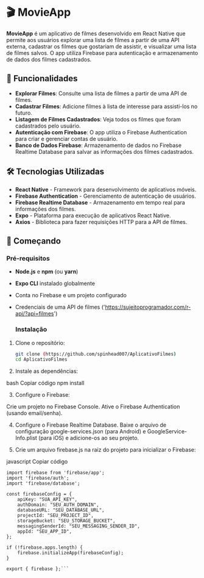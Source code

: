 # 🎬 MovieApp

**MovieApp** é um aplicativo de filmes desenvolvido em React Native que permite aos usuários explorar uma lista de filmes a partir de uma API externa, cadastrar os filmes que gostariam de assistir, e visualizar uma lista de filmes salvos. O app utiliza Firebase para autenticação e armazenamento de dados dos filmes cadastrados.

## 📲 Funcionalidades

- **Explorar Filmes**: Consulte uma lista de filmes a partir de uma API de filmes.
- **Cadastrar Filmes**: Adicione filmes à lista de interesse para assisti-los no futuro.
- **Listagem de Filmes Cadastrados**: Veja todos os filmes que foram cadastrados pelo usuário.
- **Autenticação com Firebase**: O app utiliza o Firebase Authentication para criar e gerenciar contas de usuário.
- **Banco de Dados Firebase**: Armazenamento de dados no Firebase Realtime Database para salvar as informações dos filmes cadastrados.

## 🛠️ Tecnologias Utilizadas

- **React Native** - Framework para desenvolvimento de aplicativos móveis.
- **Firebase Authentication** - Gerenciamento de autenticação de usuários.
- **Firebase Realtime Database** - Armazenamento em tempo real para informações dos filmes.
- **Expo** - Plataforma para execução de aplicativos React Native.
- **Axios** - Biblioteca para fazer requisições HTTP para a API de filmes.

## 🚀 Começando

### Pré-requisitos

- **Node.js** e **npm** (ou **yarn**)
- **Expo CLI** instalado globalmente
- Conta no Firebase e um projeto configurado
- Credenciais de uma API de filmes ('https://sujeitoprogramador.com/r-api/?api=filmes')

  ### Instalação

1. Clone o repositório:

   ```bash
   git clone (https://github.com/spinhead007/AplicativoFilmes)
   cd AplicativoFilmes

 2.  Instale as dependências:

bash
Copiar código
npm install


3.  Configure o Firebase:

Crie um projeto no Firebase Console.
Ative o Firebase Authentication (usando email/senha).

4.  Configure o Firebase Realtime Database.
Baixe o arquivo de configuração google-services.json (para Android) e GoogleService-Info.plist (para iOS) e adicione-os ao seu projeto.


5.  Crie um arquivo firebase.js na raiz do projeto para inicializar o Firebase:

javascript
Copiar código

```// firebase.js
import firebase from 'firebase/app';
import 'firebase/auth';
import 'firebase/database';

const firebaseConfig = {
    apiKey: "SUA_API_KEY",
    authDomain: "SEU_AUTH_DOMAIN",
    databaseURL: "SEU_DATABASE_URL",
    projectId: "SEU_PROJECT_ID",
    storageBucket: "SEU_STORAGE_BUCKET",
    messagingSenderId: "SEU_MESSAGING_SENDER_ID",
    appId: "SEU_APP_ID",
};

if (!firebase.apps.length) {
    firebase.initializeApp(firebaseConfig);
}

export { firebase };```


